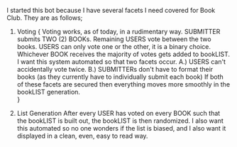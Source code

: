 I started this bot because I have several facets I need covered for Book Club. They are as follows;

1. Voting
{
Voting works, as of today, in a rudimentary way. SUBMITTER submits TWO (2) BOOKs. Remaining USERS vote between the two books. USERS can only vote one or the other, it is a binary choice. Whichever BOOK receives the majority of votes gets added to bookLIST. I want this system automated so that two facets occur.
    A.) USERS can't accidentally vote twice.
    B.) SUBMITTERs don't have to format their books (as they currently have to individually submit each book)
If both of these facets are secured then everything moves more smoothly in the bookLIST generation.    
}
    
2. List Generation
After every USER has voted on every BOOK such that the bookLIST is built out, the bookLIST is then randomized. I also want this automated so no one wonders if the list is biased, and I also want it displayed in a clean, even, easy to read way.
